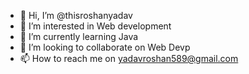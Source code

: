 - 👋 Hi, I’m @thisroshanyadav
- 👀 I’m interested in Web development
- 🌱 I’m currently learning Java 
- 💞️ I’m looking to collaborate on Web Devp
- 📫 How to reach me on yadavroshan589@gmail.com

<!---
thisroshanyadav/thisroshanyadav is a ✨ special ✨ repository because its `README.md` (this file) appears on your GitHub profile.
You can click the Preview link to take a look at your changes.
--->
